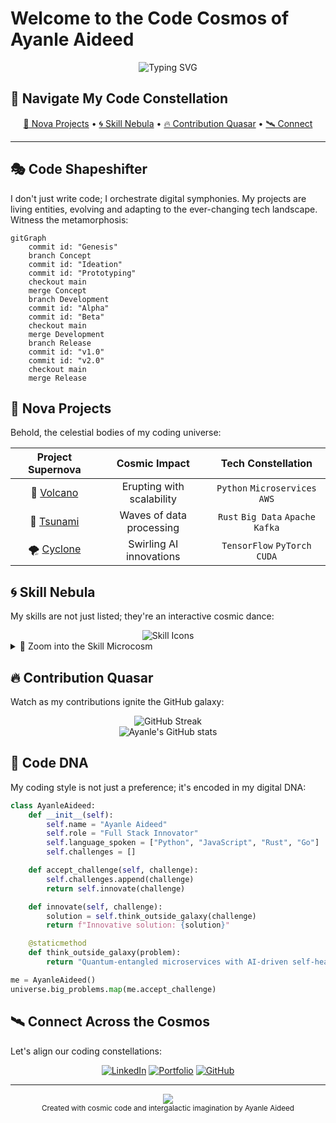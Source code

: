 # Welcome to the Code Cosmos of Ayanle Aideed

<div align="center">
  <img src="https://readme-typing-svg.herokuapp.com?font=Orbitron&size=40&duration=3000&pause=1000&color=00FF00&center=true&vCenter=true&width=800&height=100&lines=Greetings,+fellow+code+explorer!;Prepare+for+a+journey+through+my+digital+universe!" alt="Typing SVG" />
</div>

## 🌌 Navigate My Code Constellation

<div align="center">
  <a href="#nova-projects">🌟 Nova Projects</a> • 
  <a href="#skill-nebula">🌀 Skill Nebula</a> • 
  <a href="#contribution-quasar">🔥 Contribution Quasar</a> • 
  <a href="#connect-across-the-cosmos">🛰️ Connect</a>
</div>

---

## 🎭 Code Shapeshifter

I don't just write code; I orchestrate digital symphonies. My projects are living entities, evolving and adapting to the ever-changing tech landscape. Witness the metamorphosis:

```mermaid
gitGraph
    commit id: "Genesis"
    branch Concept
    commit id: "Ideation"
    commit id: "Prototyping"
    checkout main
    merge Concept
    branch Development
    commit id: "Alpha"
    commit id: "Beta"
    checkout main
    merge Development
    branch Release
    commit id: "v1.0"
    commit id: "v2.0"
    checkout main
    merge Release
```

## 🌟 Nova Projects

Behold, the celestial bodies of my coding universe:

<div align="center">

| Project Supernova | Cosmic Impact | Tech Constellation |
|:-----------------:|:-------------:|:------------------:|
| 🌋 [Volcano](https://github.com/ayanleaideed/volcano) | Erupting with scalability | `Python` `Microservices` `AWS` |
| 🌊 [Tsunami](https://github.com/ayanleaideed/tsunami) | Waves of data processing | `Rust` `Big Data` `Apache Kafka` |
| 🌪️ [Cyclone](https://github.com/ayanleaideed/cyclone) | Swirling AI innovations | `TensorFlow` `PyTorch` `CUDA` |

</div>

## 🌀 Skill Nebula

My skills are not just listed; they're an interactive cosmic dance:

<div align="center">
  <img src="https://skillicons.dev/icons?i=python,js,rust,go,docker,kubernetes,aws,tensorflow,react,mongodb&perline=5" alt="Skill Icons" />
</div>

<details>
<summary>🔬 Zoom into the Skill Microcosm</summary>

```mermaid
mindmap
  root((Ayanle's Skills))
    Languages
      Python
      JavaScript
      Rust
      Go
    Frameworks
      Django
      React
      TensorFlow
    DevOps
      Docker
      Kubernetes
      CI/CD
    Cloud
      AWS
      GCP
      Azure
    Databases
      PostgreSQL
      MongoDB
      Redis
```

</details>

## 🔥 Contribution Quasar

Watch as my contributions ignite the GitHub galaxy:

<div align="center">
  <img src="https://github-readme-streak-stats.herokuapp.com/?user=ayanleaideed&theme=neon-dark&hide_border=true&background=000000&fire=00FF00&ring=00FFFF&currStreakLabel=00FFFF" alt="GitHub Streak" />
</div>

<div align="center">
  <img src="https://github-readme-stats.vercel.app/api?username=ayanleaideed&show_icons=true&theme=radical&bg_color=0D1117&title_color=00FF00&icon_color=00FFFF&text_color=FFFFFF&hide_border=true" alt="Ayanle's GitHub stats" />
</div>

## 🧬 Code DNA

My coding style is not just a preference; it's encoded in my digital DNA:

```python
class AyanleAideed:
    def __init__(self):
        self.name = "Ayanle Aideed"
        self.role = "Full Stack Innovator"
        self.language_spoken = ["Python", "JavaScript", "Rust", "Go"]
        self.challenges = []

    def accept_challenge(self, challenge):
        self.challenges.append(challenge)
        return self.innovate(challenge)

    def innovate(self, challenge):
        solution = self.think_outside_galaxy(challenge)
        return f"Innovative solution: {solution}"

    @staticmethod
    def think_outside_galaxy(problem):
        return "Quantum-entangled microservices with AI-driven self-healing capabilities"

me = AyanleAideed()
universe.big_problems.map(me.accept_challenge)
```

## 🛰️ Connect Across the Cosmos

Let's align our coding constellations:

<div align="center">
  
[![LinkedIn](https://img.shields.io/badge/LinkedIn-Connect-brightgreen?style=for-the-badge&logo=linkedin&logoColor=white&color=00FF00)](https://www.linkedin.com/in/ayanle-aideed-118752252/)
[![Portfolio](https://img.shields.io/badge/Portfolio-Explore-brightgreen?style=for-the-badge&logo=web&logoColor=white&color=00FFFF)](https://ayanleaideed.github.io/myportfolio/)
[![GitHub](https://img.shields.io/badge/GitHub-Follow-brightgreen?style=for-the-badge&logo=github&logoColor=white&color=FF00FF)](https://github.com/ayanleaideed)

</div>

---

<div align="center">
  <img src="https://capsule-render.vercel.app/api?type=waving&color=gradient&height=100&section=footer&animation=twinkling&customColorList=0,0,255,0,0,255" />
</div>

<div align="center">
  <sub>Created with cosmic code and intergalactic imagination by Ayanle Aideed</sub>
</div>
